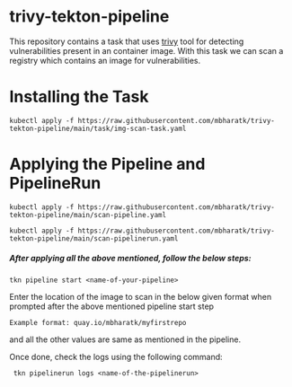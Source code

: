 # trivy-tekton-pipeline

This repository contains a task that uses [trivy](https://github.com/aquasecurity/trivy) tool for detecting vulnerabilities present in an container image. With this task we can scan a registry which contains an image for vulnerabilities.

# Installing the Task
`kubectl apply -f https://raw.githubusercontent.com/mbharatk/trivy-tekton-pipeline/main/task/img-scan-task.yaml`

# Applying the Pipeline and PipelineRun
`kubectl apply -f https://raw.githubusercontent.com/mbharatk/trivy-tekton-pipeline/main/scan-pipeline.yaml`

`kubectl apply -f https://raw.githubusercontent.com/mbharatk/trivy-tekton-pipeline/main/scan-pipelinerun.yaml`

##### After applying all the above mentioned, follow the below steps:
`tkn pipeline start <name-of-your-pipeline>` 

Enter the location of the image to scan in the below given format when prompted after the above mentioned pipeline start step

    Example format: quay.io/mbharatk/myfirstrepo
    
and all the other values are same as mentioned in the pipeline.

Once done, check the logs using the following command:

     tkn pipelinerun logs <name-of-the-pipelinerun>

  

